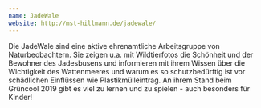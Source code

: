 ```yaml
---
name: JadeWale
website: http://mst-hillmann.de/jadewale/
---
```


Die JadeWale sind eine aktive ehrenamtliche Arbeitsgruppe von Naturbeobachtern. Sie zeigen u.a. mit Wildtierfotos die Schönheit und der Bewohner des Jadesbusens und informieren mit ihrem Wissen über die Wichtigkeit des Wattenmeeres und warum es so schutzbedürftig ist vor schädlichen Einflüssen wie Plastikmülleintrag. An ihrem Stand beim Grüncool 2019 gibt es viel zu lernen und zu spielen - auch besonders für Kinder!
